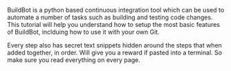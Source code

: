 BuildBot is a python based continuous integration tool which can be used to automate a number of tasks such as building and testing code changes. 
This tutorial will help you understand how to setup the most basic features of BuildBot, inclduing how to use it with your own Git.

Every step also has secret text snippets hidden around the steps that when added together, in order. Will give you a reward if pasted into a terminal. So make sure you read everything on every page.